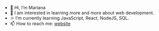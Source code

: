 - 👋 Hi, I’m Mariana
- 🚀 I am interested in learning more and more about web development.
- ⚛️ I’m currently learning JavaScript, React, NodeJS, SQL.
- 📫 How to reach me: <a href="https://mariana.codes/">website</a>
